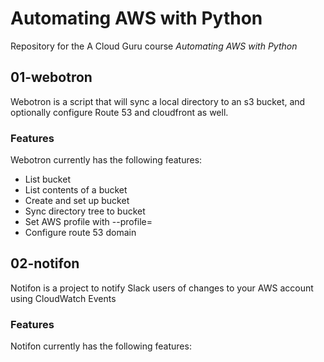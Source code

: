 # Automating AWS with Python
Repository for the A Cloud Guru course *Automating AWS with Python*
## 01-webotron
Webotron is a script that will sync a local directory to an s3 bucket, and optionally configure Route 53 and cloudfront as well.
### Features
Webotron currently has the following features:
- List bucket
- List contents of a bucket
- Create and set up bucket
- Sync directory tree to bucket
- Set AWS profile with --profile=<profileName>
- Configure route 53 domain

## 02-notifon

Notifon is a project to notify Slack users of changes to your AWS account using CloudWatch Events

### Features

Notifon currently has the following features:
